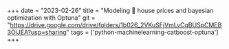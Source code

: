 +++ 
date = "2023-02-26" 
title = "Modeling 🏡 house prices and bayesian optimization with Optuna" 
git = "https://drive.google.com/drive/folders/1b026_2VKuSFjVmLvCqBUSpCMEB3OiJEA?usp=sharing" 
tags = ['python-machinelearning-catboost-optuna'] 
+++